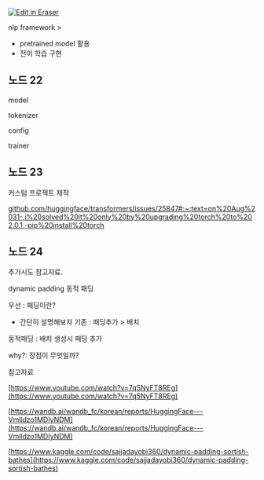 <p><a target="_blank" href="https://app.eraser.io/workspace/s2Xy3paeSPoUXTDLaiwB" id="edit-in-eraser-github-link"><img alt="Edit in Eraser" src="https://firebasestorage.googleapis.com/v0/b/second-petal-295822.appspot.com/o/images%2Fgithub%2FOpen%20in%20Eraser.svg?alt=media&amp;token=968381c8-a7e7-472a-8ed6-4a6626da5501"></a></p>

nlp framework > 

- pretrained model 활용
- 전이 학습 구현
## 노드 22
model

tokenizer

config

trainer

## 노드 23
커스텀 프로젝트 제작



[﻿github.com/huggingface/transformers/issues/25847#:~:text=on%20Aug%2031-,i%20solved%20it%20only%20by%20upgrading%20torch%20to%202.0.1,-pip%20install%20torch](https://github.com/huggingface/transformers/issues/25847#:~:text=on%20Aug%2031-,i%20solved%20it%20only%20by%20upgrading%20torch%20to%202.0.1,-pip%20install%20torch) 

## 노드 24
추가시도 참고자료.

dynamic padding 동적 패딩

우선 : 패딩이란?

- 간단히 설명해보자
기존 : 패딩추가 > 배치

동적패딩 : 배치 생성시 패딩 추가

why?: 장점이 무엇일까?

참고자료

[﻿https://www.youtube.com/watch?v=7q5NyFT8REg](https://www.youtube.com/watch?v=7q5NyFT8REg) 

[﻿https://wandb.ai/wandb_fc/korean/reports/HuggingFace---Vmlldzo1MDIyNDM](https://wandb.ai/wandb_fc/korean/reports/HuggingFace---Vmlldzo1MDIyNDM) 

[﻿https://www.kaggle.com/code/sajjadayobi360/dynamic-padding-sortish-bathes](https://www.kaggle.com/code/sajjadayobi360/dynamic-padding-sortish-bathes) 


<!--- Eraser file: https://app.eraser.io/workspace/s2Xy3paeSPoUXTDLaiwB --->